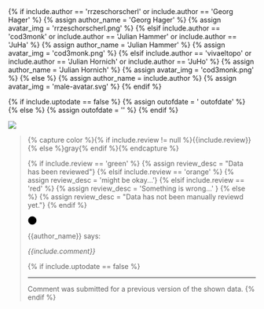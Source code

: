 <div markdown="1">
{% if include.author == 'rrzeschorscherl' or include.author == 'Georg Hager' %}
	{% assign author_name = 'Georg Hager' %}
  {% assign avatar_img = 'rrzeschorscherl.png' %}
{% elsif include.author == 'cod3monk' or include.author == 'Julian Hammer' or include.author == 'JuHa' %}
	{% assign author_name = 'Julian Hammer' %}
  {% assign avatar_img = 'cod3monk.png' %}
{% elsif include.author == 'vivaeltopo' or include.author == 'Julian Hornich' or include.author == 'JuHo' %}
	{% assign author_name = 'Julian Hornich' %}
  {% assign avatar_img = 'cod3monk.png' %}
{% else %}
	{% assign author_name = include.author %}
  {% assign avatar_img = 'male-avatar.svg' %}
{% endif %}

{% if include.uptodate == false %}
{% assign outofdate = ' outofdate' %}
{% else %}
{% assign outofdate = '' %}
{% endif %}

<img src="{{site.baseurl}}/assets/img/{{avatar_img}}" class="comment_bubble_img" />
<blockquote markdown="1" class="comment_bubble{{outofdate}}" >

{% capture color %}{% if include.review != null %}{{include.review}}{% else %}gray{% endif %}{% endcapture %}

{% if include.review == 'green' %}
{% assign review_desc = "Data has been reviewed"}
{% elsif include.review == 'orange' %}
{% assign review_desc = 'might be okay...'}
{% elsif include.review == 'red' %}
{% assign review_desc = 'Something is wrong...' }
{% else %}
{% assign review_desc = "Data has not been manually reviewd yet."}
{% endif %}

<svg class="svg" height="18" width="18">
	<title>{{color}}</title>
	<circle cx="9" cy="9" r="8" stroke="black" stroke-width="1" fill="{{color}}" />
</svg>

<p class="comment_author">{{author_name}} says:</p>
<p class="comment"><i>{{include.comment}}</i></p>

{% if include.uptodate == false %}
<hr />
<span class="warning">
Comment was submitted for a previous version of the shown data.
</span>
{% endif %}

</blockquote>
</div>
